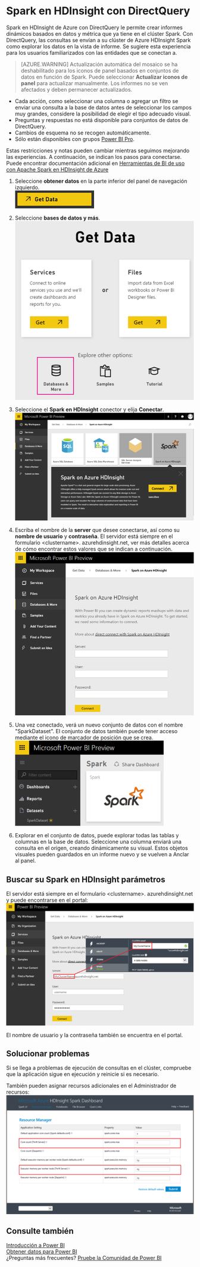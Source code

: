 <properties
   pageTitle="Spark en HDInsight con DirectQuery"
   description="Spark en HDInsight con DirectQuery"
   services="powerbi"
   documentationCenter=""
   authors="guyinacube"
   manager="mblythe"
   backup=""
   editor=""
   tags=""
   qualityFocus="no"
   qualityDate=""/>

<tags
   ms.service="powerbi"
   ms.devlang="NA"
   ms.topic="article"
   ms.tgt_pltfrm="NA"
   ms.workload="powerbi"
   ms.date="09/09/2016"
   ms.author="asaxton"/>

# Spark en HDInsight con DirectQuery

Spark en HDInsight de Azure con DirectQuery le permite crear informes dinámicos basados en datos y métrica que ya tiene en el clúster Spark. Con DirectQuery, las consultas se envían a su clúster de Azure HDInsight Spark como explorar los datos en la vista de informe. Se sugiere esta experiencia para los usuarios familiarizados con las entidades que se conectan a.

> [AZURE.WARNING] Actualización automática del mosaico se ha deshabilitado para los iconos de panel basados en conjuntos de datos en función de Spark. Puede seleccionar **Actualizar iconos de panel** para actualizar manualmente. Los informes no se ven afectados y deben permanecer actualizados. 

-   Cada acción, como seleccionar una columna o agregar un filtro se enviar una consulta a la base de datos antes de seleccionar los campos muy grandes, considere la posibilidad de elegir el tipo adecuado visual.
-   Preguntas y respuestas no está disponible para conjuntos de datos de DirectQuery.
-   Cambios de esquema no se recogen automáticamente.
-   Sólo están disponibles con grupos [Power BI Pro](powerbi-power-bi-pro-content-what-is-it.md).

Estas restricciones y notas pueden cambiar mientras seguimos mejorando las experiencias. A continuación, se indican los pasos para conectarse.  Puede encontrar documentación adicional en [Herramientas de BI de uso con Apache Spark en HDInsight de Azure](https://azure.microsoft.com/documentation/articles/hdinsight-apache-spark-use-bi-tools/)

1. Seleccione **obtener datos** en la parte inferior del panel de navegación izquierdo.  
    ![](media/powerbi-spark-on-hdinsight-with-direct-connect/getdata3.png)  

2. Seleccione **bases de datos y más**.  
    ![](media/powerbi-spark-on-hdinsight-with-direct-connect/GetData.png)

3. Seleccione el **Spark en HDInsight** conector y elija **Conectar**.  
    ![](media/powerbi-spark-on-hdinsight-with-direct-connect/Connect.png)  

4. Escriba el nombre de la **server** que desee conectarse, así como su **nombre de usuario** y **contraseña**. El servidor está siempre en el formulario \<clustername\>. azurehdinsight.net, ver más detalles acerca de cómo encontrar estos valores que se indican a continuación.  
    ![](media/powerbi-spark-on-hdinsight-with-direct-connect/parameters.png)  

5. Una vez conectado, verá un nuevo conjunto de datos con el nombre "SparkDataset". El conjunto de datos también puede tener acceso mediante el icono de marcador de posición que se crea.  
    ![](media/powerbi-spark-on-hdinsight-with-direct-connect/tile.PNG)  

6. Explorar en el conjunto de datos, puede explorar todas las tablas y columnas en la base de datos. Seleccione una columna enviará una consulta en el origen, creando dinámicamente su visual. Estos objetos visuales pueden guardados en un informe nuevo y se vuelven a Anclar al panel.

## Buscar su Spark en HDInsight parámetros  
El servidor está siempre en el formulario \<clustername\>. azurehdinsight.net y puede encontrarse en el portal:  
    ![](media/powerbi-spark-on-hdinsight-with-direct-connect/ParametersFull.png)

El nombre de usuario y la contraseña también se encuentra en el portal.

## Solucionar problemas  
Si se llega a problemas de ejecución de consultas en el clúster, compruebe que la aplicación sigue en ejecución y reinicie si es necesario.

También pueden asignar recursos adicionales en el Administrador de recursos:  
    ![](media/powerbi-spark-on-hdinsight-with-direct-connect/ResourceManager.png)

## Consulte también  

[Introducción a Power BI](powerbi-service-get-started.md)  
[Obtener datos para Power BI](powerbi-service-get-data.md)  
¿Preguntas más frecuentes? [Pruebe la Comunidad de Power BI](http://community.powerbi.com/)